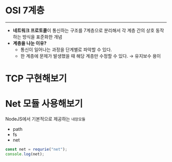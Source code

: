 # OSI 7계층

---

- **네트워크 프로토콜**이 통신하는 구조를 7계층으로 분리해서 각 계층 간의 상호 동작하는 방식을 표준화한 개념
- **계층을 나눈 이유?**
  - 통신이 일어나는 과정을 단계별로 파악할 수 있다.
  - 한 계층에 문제가 발생했을 때 해당 계층만 수정할 수 있다. → 유지보수 용이

# TCP 구현해보기

# Net 모듈 사용해보기

NodeJS에서 기본적으로 제공하는 `내장모듈`

- path
- fs
- net

```js
const net = requrie("net");
console.log(net);
```
